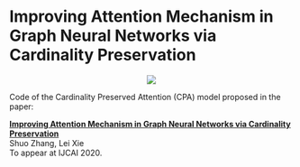 # Improving Attention Mechanism in Graph Neural Networks via Cardinality Preservation

<p align="center">
<img src="https://github.com/zetayue/CPA/blob/master/CPA.png?raw=true">
</p>

Code of the Cardinality Preserved Attention (CPA) model proposed in the paper:

**[Improving Attention Mechanism in Graph Neural Networks via Cardinality Preservation](https://arxiv.org/abs/1907.02204)**   
Shuo Zhang, Lei Xie   
To appear at IJCAI 2020.